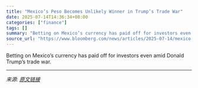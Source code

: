 ```yaml
---
title: "Mexico’s Peso Becomes Unlikely Winner in Trump’s Trade War"
date: 2025-07-14T14:36:34+08:00
categories: ["finance"]
tags: []
summary: "Betting on Mexico’s currency has paid off for investors even amid Donald Trump’s trade war."
source_url: "https://www.bloomberg.com/news/articles/2025-07-14/mexico-s-peso-becomes-an-unlikely-winner-in-trump-s-trade-war"
---
```


Betting on Mexico’s currency has paid off for investors even amid Donald Trump’s trade war.

---

*来源: [原文链接](https://www.bloomberg.com/news/articles/2025-07-14/mexico-s-peso-becomes-an-unlikely-winner-in-trump-s-trade-war)*
